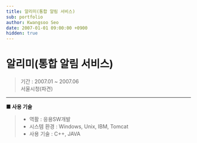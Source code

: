```yaml
---
title: 알리미(통합 알림 서비스)
sub: portfolio
author: Kwangsoo Seo
date: 2007-01-01 09:00:00 +0900
hidden: true
---
```


# 알리미(통합 알림 서비스)
> 기간 : 2007.01 ~ 2007.06  
> 서울시청(파견)

---

**■ 사용 기술**

>  * 역활 : 응용SW개발
>  * 시스템 환경 : Windows, Unix, IBM, Tomcat
>  * 사용 기술 : C++, JAVA

